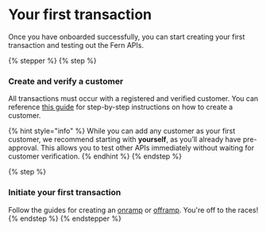 # Your first transaction

Once you have onboarded successfully, you can start creating your first transaction and testing out the Fern APIs.&#x20;

{% stepper %}
{% step %}
### Create and verify a customer

All transactions must occur with a registered and verified customer. You can reference [this guide](../guides/create-a-customer/) for step-by-step instructions on how to create a customer.

{% hint style="info" %}
While you can add any customer as your first customer, we recommend starting with **yourself**, as you’ll already have pre-approval. This allows you to test other APIs immediately without waiting for customer verification.&#x20;
{% endhint %}
{% endstep %}

{% step %}
### Initiate your first transaction

Follow the guides for creating an [onramp](../guides/first-party-onramps.md) or [offramp](../guides/first-party-offramps.md). You're off to the races!
{% endstep %}
{% endstepper %}
